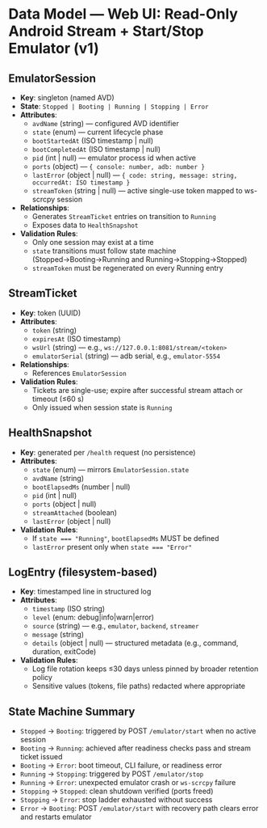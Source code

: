 # Data Model — Web UI: Read-Only Android Stream + Start/Stop Emulator (v1)

## EmulatorSession
- **Key**: singleton (named AVD)
- **State**: `Stopped | Booting | Running | Stopping | Error`
- **Attributes**:
  - `avdName` (string) — configured AVD identifier
  - `state` (enum) — current lifecycle phase
  - `bootStartedAt` (ISO timestamp | null)
  - `bootCompletedAt` (ISO timestamp | null)
  - `pid` (int | null) — emulator process id when active
  - `ports` (object) — `{ console: number, adb: number }`
  - `lastError` (object | null) — `{ code: string, message: string, occurredAt: ISO timestamp }`
  - `streamToken` (string | null) — active single-use token mapped to ws-scrcpy session
- **Relationships**:
  - Generates `StreamTicket` entries on transition to `Running`
  - Exposes data to `HealthSnapshot`
- **Validation Rules**:
  - Only one session may exist at a time
  - `state` transitions must follow state machine (Stopped→Booting→Running and Running→Stopping→Stopped)
  - `streamToken` must be regenerated on every Running entry

## StreamTicket
- **Key**: token (UUID)
- **Attributes**:
  - `token` (string)
  - `expiresAt` (ISO timestamp)
  - `wsUrl` (string) — e.g., `ws://127.0.0.1:8081/stream/<token>`
  - `emulatorSerial` (string) — adb serial, e.g., `emulator-5554`
- **Relationships**:
  - References `EmulatorSession`
- **Validation Rules**:
  - Tickets are single-use; expire after successful stream attach or timeout (≤60 s)
  - Only issued when session state is `Running`

## HealthSnapshot
- **Key**: generated per `/health` request (no persistence)
- **Attributes**:
  - `state` (enum) — mirrors `EmulatorSession.state`
  - `avdName` (string)
  - `bootElapsedMs` (number | null)
  - `pid` (int | null)
  - `ports` (object | null)
  - `streamAttached` (boolean)
  - `lastError` (object | null)
- **Validation Rules**:
  - If `state === "Running"`, `bootElapsedMs` MUST be defined
  - `lastError` present only when `state === "Error"`

## LogEntry (filesystem-based)
- **Key**: timestamped line in structured log
- **Attributes**:
  - `timestamp` (ISO string)
  - `level` (enum: debug|info|warn|error)
  - `source` (string) — e.g., `emulator`, `backend`, `streamer`
  - `message` (string)
  - `details` (object | null) — structured metadata (e.g., command, duration, exitCode)
- **Validation Rules**:
  - Log file rotation keeps ≤30 days unless pinned by broader retention policy
  - Sensitive values (tokens, file paths) redacted where appropriate

## State Machine Summary
- `Stopped` → `Booting`: triggered by POST `/emulator/start` when no active session
- `Booting` → `Running`: achieved after readiness checks pass and stream ticket issued
- `Booting` → `Error`: boot timeout, CLI failure, or readiness error
- `Running` → `Stopping`: triggered by POST `/emulator/stop`
- `Running` → `Error`: unexpected emulator crash or `ws-scrcpy` failure
- `Stopping` → `Stopped`: clean shutdown verified (ports freed)
- `Stopping` → `Error`: stop ladder exhausted without success
- `Error` → `Booting`: POST `/emulator/start` with recovery path clears error and restarts emulator

